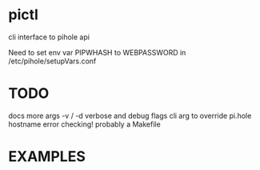 # pictl
cli interface to pihole api


Need to set env var PIPWHASH to WEBPASSWORD in /etc/pihole/setupVars.conf


# TODO
docs
more args
-v / -d verbose and debug flags
cli arg to override pi.hole hostname
error checking!
probably a Makefile


# EXAMPLES
